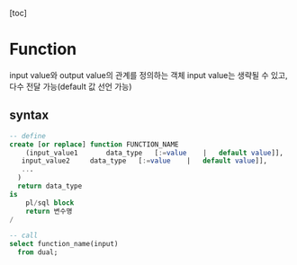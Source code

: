 [toc]

# Function

input value와 output value의 관계를 정의하는 객체
input value는 생략될 수 있고, 다수 전달 가능(default 값 선언 가능)

## syntax

```sql
-- define
create [or replace] function FUNCTION_NAME
	(input_value1		data_type	[:=value	|	default value]],
   input_value2		data_type	[:=value	|	default value]],
   ...
  )
  return data_type
is
	pl/sql block
	return 변수명
/

-- call
select function_name(input)
  from dual;
  
  
```

